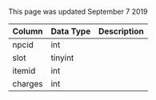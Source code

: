 This page was updated September 7 2019

| Column  | Data Type | Description |
| ------- | --------- | ----------- |
| npcid   | int       |             |
| slot    | tinyint   |             |
| itemid  | int       |             |
| charges | int       |             |